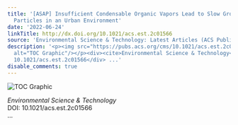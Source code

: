 ```yaml
---
title: '[ASAP] Insufficient Condensable Organic Vapors Lead to Slow Growth of New
  Particles in an Urban Environment'
date: '2022-06-24'
linkTitle: http://dx.doi.org/10.1021/acs.est.2c01566
source: 'Environmental Science & Technology: Latest Articles (ACS Publications)'
description: '<p><img src="https://pubs.acs.org/cms/10.1021/acs.est.2c01566/asset/images/medium/es2c01566_0007.gif"
  alt="TOC Graphic"/></p><div><cite>Environmental Science & Technology</cite></div><div>DOI:
  10.1021/acs.est.2c01566</div> ...'
disable_comments: true
---
```

<p><img src="https://pubs.acs.org/cms/10.1021/acs.est.2c01566/asset/images/medium/es2c01566_0007.gif" alt="TOC Graphic"/></p><div><cite>Environmental Science & Technology</cite></div><div>DOI: 10.1021/acs.est.2c01566</div> ...